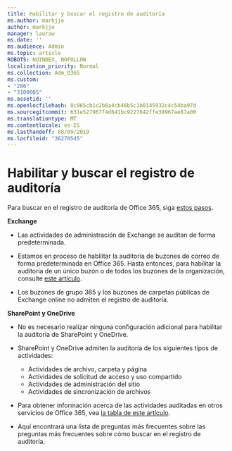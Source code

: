 ```yaml
---
title: Habilitar y buscar el registro de auditoría
ms.author: markjjo
author: markjjo
manager: lauraw
ms.date: ''
ms.audience: Admin
ms.topic: article
ROBOTS: NOINDEX, NOFOLLOW
localization_priority: Normal
ms.collection: Adm_O365
ms.custom:
- "286"
- "3100005"
ms.assetid: ''
ms.openlocfilehash: 8c965cb1c2b6a4cb46b5c1b0145932c4c54ba97d
ms.sourcegitcommit: 631e527967f4d641bc9227642ffe38967ae87a00
ms.translationtype: MT
ms.contentlocale: es-ES
ms.lasthandoff: 08/09/2019
ms.locfileid: "36270545"
---
```

# <a name="enable-and-search-audit-log"></a>Habilitar y buscar el registro de auditoría

Para buscar en el registro de auditoría de Office 365, siga [estos pasos](https://docs.microsoft.com/office365/securitycompliance/search-the-audit-log-in-security-and-compliance#search-the-audit-log).

**Exchange**

- Las actividades de administración de Exchange se auditan de forma predeterminada.

- Estamos en proceso de habilitar la auditoría de buzones de correo de forma predeterminada en Office 365. Hasta entonces, para habilitar la auditoría de un único buzón o de todos los buzones de la organización, consulte [este artículo](https://docs.microsoft.com/office365/securitycompliance/enable-mailbox-auditing).

- Los buzones de grupo 365 y los buzones de carpetas públicas de Exchange online no admiten el registro de auditoría.

**SharePoint y OneDrive**

- No es necesario realizar ninguna configuración adicional para habilitar la auditoría de SharePoint y OneDrive.

- SharePoint y OneDrive admiten la auditoría de los siguientes tipos de actividades:

    - Actividades de archivo, carpeta y página
    - Actividades de solicitud de acceso y uso compartido
    - Actividades de administración del sitio
    - Actividades de sincronización de archivos

- Para obtener información acerca de las actividades auditadas en otros servicios de Office 365, vea [la tabla de este artículo](https://docs.microsoft.com/office365/securitycompliance/search-the-audit-log-in-security-and-compliance#audited-activities).

- Aquí encontrará una lista de preguntas más [](https://docs.microsoft.com/office365/securitycompliance/search-the-audit-log-in-security-and-compliance#frequently-asked-questions) frecuentes sobre las preguntas más frecuentes sobre cómo buscar en el registro de auditoría.